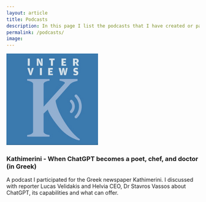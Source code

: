 ```yaml
---
layout: article
title: Podcasts
description: In this page I list the podcasts that I have created or participated.
permalink: /podcasts/
image:
---
```


<div class="article-container">
  <div class="article-image">
    <a href="https://www.kathimerini.gr/visual/podcasts/562282420/otan-to-chatgpt-ginetai-poiitis-sef-kai-giatros/">
      <img src="/images/kathimerini_podcast.png" alt="Kathimerini Podcast February 2023">
    </a>
  </div>
  <div class="article-content">
    <h3>Kathimerini - When ChatGPT becomes a poet, chef, and doctor (in Greek)</h3>
    <p>A podcast I participated for the Greek newspaper Kathimerini. I discussed with reporter Lucas Velidakis and Helvia CEO, Dr Stavros Vassos about ChatGPT, its capabilities and what can offer.</p>
  </div>
</div>
